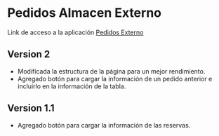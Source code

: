 # Pedidos Almacen Externo

Link de acceso a la aplicación [Pedidos Externo](https://perseo1326.github.io/IK-Pedido_Externo/pedidosExterno.html)

## Version 2

* Modificada la estructura de la página para un mejor rendimiento.
* Agregado botón para cargar la información de un pedido anterior e incluirlo en la información de la tabla.

## Version 1.1

* Agregado botón para cargar la información de las reservas.
